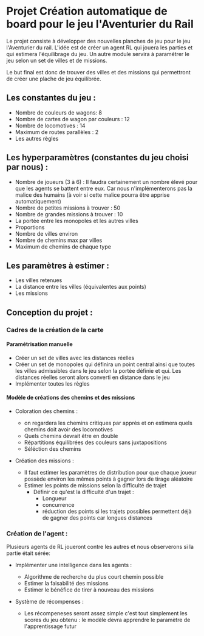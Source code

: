 # Projet Création automatique de board pour le jeu l'Aventurier du Rail

Le projet consiste à développer des nouvelles planches de jeu pour le jeu l'Aventurier du rail. L'idée est de créer un agent RL qui jouera les parties et qui estimera l'équilibrage du jeu. Un autre module servira à paramétrer le jeu selon un set de villes et de missions.

Le but final est donc de trouver des villes et des missions qui permettront de créer une plache de jeu équilibrée.

## Les constantes du jeu :

* Nombre de couleurs de wagons: 8
* Nombre de cartes de wagon par couleurs : 12
* Nombre de locomotives : 14
* Maximum de routes parallèles : 2
* Les autres règles


## Les hyperparamètres (constantes du jeu choisi par nous) :

* Nombre de joueurs (3 à 6) : Il faudra certainement un nombre élevé pour que les agents se battent entre eux. Car nous n'implémenterons pas la malice des humains (à voir si cette malice pourra être apprise automatiquement)
* Nombre de petites missions à trouver : 50
* Nombre de grandes missions à trouver : 10
* La portée entre les monopoles et les autres villes
* Proportions
* Nombre de villes environ
* Nombre de chemins max par villes
* Maximum de chemins de chaque type

## Les paramètres à estimer :

* Les villes retenues
* La distance entre les villes (équivalentes aux points)
* Les missions

## Conception du projet :

### Cadres de la création de la carte

#### Paramétrisation manuelle

* Créer un set de villes avec les distances réelles
* Créer un set de monopoles qui définira un point central ainsi que toutes les villes admissibles dans le jeu selon la portée définie et qui. Les distances réelles seront alors converti en distance dans le jeu
* Implémenter toutes les règles

#### Modèle de créations des chemins et des missions
* Coloration des chemins : 
    * on regardera les chemins critiques par apprès et on estimera quels chemins doit avoir des locomotives
    * Quels chemins devrait être en double
    * Répartitions équilibrées des couleurs sans juxtapositions
    * Séléction des chemins

* Création des missions :
    * Il faut estimer les paramètres de distribution pour que chaque joueur possède environ les mêmes points à gagner lors de tirage aléatoire
    * Estimer les points de missions selon la difficulté de trajet
        * Définir ce qu'est la difficulté d'un trajet :
            * Longueur
            * concurrence
            * réduction des points si les trajets possibles permettent déjà de gagner des points car longues distances



### Création de l'agent :

Plusieurs agents de RL joueront contre les autres et nous observerons si la partie était sérée:

* Implémenter une intelligence dans les agents :
    * Algorithme de recherche du plus court chemin possible
    * Estimer la faisabilité des missions
    * Estimer le bénéfice de tirer à nouveau des missions

* Système de récompenses : 
    * Les récompeneses seront assez simple c'est tout simplement les scores du jeu obtenu : le modèle devra apprendre le paramètre de l'apprentissage futur

